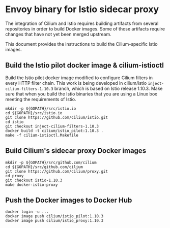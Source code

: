 # Envoy binary for Istio sidecar proxy

The integration of Cilium and Istio requires building artifacts from
several repositories in order to build Docker images. Some of those
artifacts require changes that have not yet been merged upstream.

This document provides the instructions to build the Cilium-specific
Istio images.

## Build the Istio pilot docker image & cilium-istioctl

Build the Istio pilot docker image modified to configure Cilium
filters in every HTTP filter chain. This work is being developed in
cilium/istio `inject-cilium-filters-1.10.3` branch, which is based on
Istio release 1.10.3. Make sure that when you build the Istio
binaries that you are using a Linux box meeting the requirements of
Istio.

    mkdir -p ${GOPATH}/src/istio.io
    cd ${GOPATH}/src/istio.io
    git clone https://github.com/cilium/istio.git
    cd istio
    git checkout inject-cilium-filters-1.10.3
    docker build -t cilium/istio_pilot:1.10.3 .
    make -f cilium-istioctl.Makefile

## Build Cilium's sidecar proxy Docker images

    mkdir -p ${GOPATH}/src/github.com/cilium
    cd ${GOPATH}/src/github.com/cilium
    git clone https://github.com/cilium/proxy.git
    cd proxy
    git checkout istio-1.10.3
    make docker-istio-proxy

## Push the Docker images to Docker Hub

    docker login -u ...
    docker image push cilium/istio_pilot:1.10.3
    docker image push cilium/istio_proxy:1.10.3
